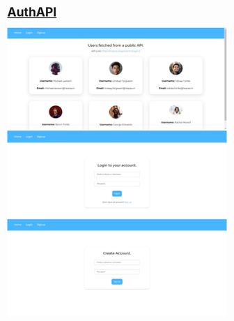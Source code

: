 # [AuthAPI]()




<a href=""><img src="https://raw.githubusercontent.com/Naman13Kumawat/AuthAPI/main/public/images/1.jpg" alt="1" /></a>
<a href=""><img src="https://raw.githubusercontent.com/Naman13Kumawat/AuthAPI/main/public/images/2.jpg" alt="2" /></a>
<a href=""><img src="https://raw.githubusercontent.com/Naman13Kumawat/AuthAPI/main/public/images/3.jpg" alt="3" /></a>
